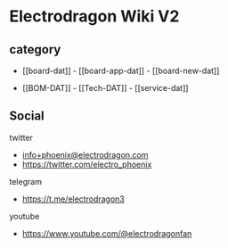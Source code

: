 
# Electrodragon Wiki V2 


## category 

- [[board-dat]] - [[board-app-dat]] - [[board-new-dat]]


- [[BOM-DAT]] - [[Tech-DAT]] - [[service-dat]]


## Social 
twitter
- info+phoenix@electrodragon.com
- https://twitter.com/electro_phoenix
  
telegram
- https://t.me/electrodragon3
  
youtube 
- https://www.youtube.com/@electrodragonfan



